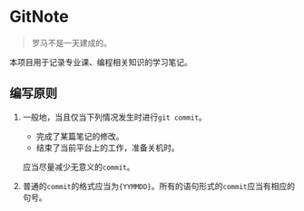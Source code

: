 # GitNote

> 罗马不是一天建成的。

本项目用于记录专业课、编程相关知识的学习笔记。

## 编写原则

1. 一般地，当且仅当下列情况发生时进行`git commit`。

   - 完成了某篇笔记的修改。
   - 结束了当前平台上的工作，准备关机时。

   应当尽量减少无意义的`commit`。

2. 普通的`commit`的格式应当为`{YYMMDD}`。所有的语句形式的`commit`应当有相应的句号。
